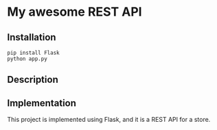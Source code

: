 # My awesome REST API

## Installation

```
pip install Flask
python app.py
```

## Description

## Implementation 

This project is implemented using Flask, and it is a REST API for a store.
